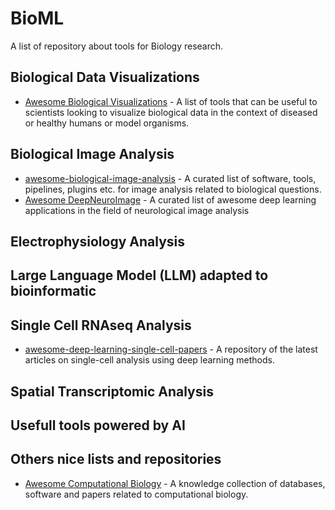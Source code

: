 # BioML
A list of repository about tools for Biology research.

##  Biological Data Visualizations

- [Awesome Biological Visualizations](https://github.com/keller-mark/awesome-biological-visualizations) - A list of tools that can be  useful to scientists looking to visualize biological data in the context of diseased or healthy humans or model organisms.

## Biological Image Analysis

- [awesome-biological-image-analysis](https://github.com/hallvaaw/awesome-biological-image-analysis) - A curated list of software, tools, pipelines, plugins etc. for image analysis related to biological questions.
- [Awesome DeepNeuroImage](https://github.com/alxndrkalinin/awesome-deepneuroimage) -  A curated list of awesome deep learning applications in the field of neurological image analysis

## Electrophysiology Analysis

## Large Language Model (LLM) adapted to bioinformatic

## Single Cell RNAseq Analysis

- [awesome-deep-learning-single-cell-papers](https://github.com/OmicsML/awesome-deep-learning-single-cell-papers) - A repository of the latest articles on single-cell analysis using deep learning methods.

## Spatial Transcriptomic Analysis

## Usefull tools powered by AI

## Others nice lists and repositories

- [Awesome Computational Biology](https://github.com/inoue0426/awesome-computational-biology) - A knowledge collection of databases, software and papers related to computational biology.




